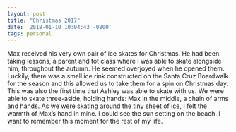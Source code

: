 ```yaml
---
layout: post
title: "Christmas 2017"
date: '2018-01-10 10:04:43 -0800'
tags: personal
---
```


Max received his very own pair of ice skates for Christmas. He had been taking lessons, a parent and tot class where I was able to skate alongside him, throughout the autumn. He seemed overjoyed when he opened them. Luckily, there was a small ice rink constructed on the Santa Cruz Boardwalk for the season and this allowed us to take them for a spin on Christmas day. This was also the first time that Ashley was able to skate with us. We were able to skate three-aside, holding hands: Max in the middle, a chain of arms and hands. As we were skating around the tiny sheet of ice, I felt the warmth of Max’s hand in mine. I could see the sun setting on the beach. I want to remember this moment for the rest of my life.
